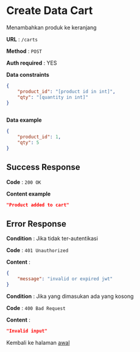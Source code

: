 # Create Data Cart

Menambahkan produk ke keranjang

**URL** : `/carts`

**Method** : `POST`

**Auth required** : YES

**Data constraints**

```json
{
    "product_id": "[product id in int]",
    "qty": "[quantity in int]"
}
      
```

**Data example**

```json
{
    "product_id": 1,
    "qty": 5
}
```

## Success Response

**Code** : `200 OK`

**Content example**

```json
"Product added to cart"
```

## Error Response
**Condition** : Jika tidak ter-autentikasi

**Code** : `401 Unauthorized`

**Content** :

```json
{
    "message": "invalid or expired jwt"
}
```

**Condition** : Jika yang dimasukan ada yang kosong

**Code** : `400 Bad Request`

**Content** :

```json
"Invalid input"
```

Kembali ke halaman [awal](../README.md)
